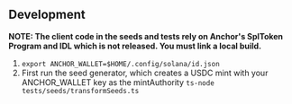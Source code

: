 ## Development

**NOTE: The client code in the seeds and tests rely on Anchor's SplToken Program and IDL which is not released. You must link a local build.**

1. `export ANCHOR_WALLET=$HOME/.config/solana/id.json`
2. First run the seed generator, which creates a USDC mint with your ANCHOR_WALLET key as the mintAuthority
   `ts-node tests/seeds/transformSeeds.ts`
